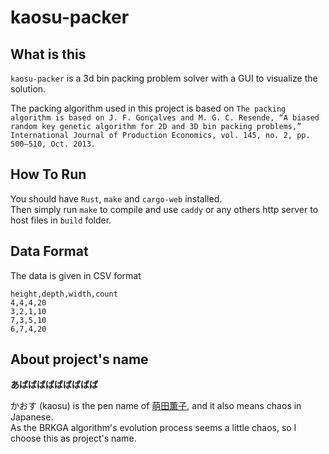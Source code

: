 # kaosu-packer

## What is this
`kaosu-packer` is a 3d bin packing problem solver with a GUI to visualize the solution.   

The packing algorithm used in this project is based on `The packing algorithm is based on J. F. Gonçalves and M. G. C. Resende, “A biased random key genetic algorithm for 2D and 3D bin packing problems,” International Journal of Production Economics, vol. 145, no. 2, pp. 500–510, Oct. 2013.`

## How To Run
You should have `Rust`, `make` and `cargo-web` installed.   
Then simply run `make` to compile and use `caddy` or any others http server to host files in `build` folder.

## Data Format
The data is given in CSV format
```
height,depth,width,count
4,4,4,20
3,2,1,10
7,3,5,10
6,7,4,20
```

## About project's name
**あばばばばばばばばば**

かおす (kaosu) is the pen name of [萌田薫子](https://zh.moegirl.org/zh-hans/萌田薰子), and it also means chaos in Japanese.   
As the BRKGA algorithm's evolution process seems a little chaos, so I choose this as project's name.
